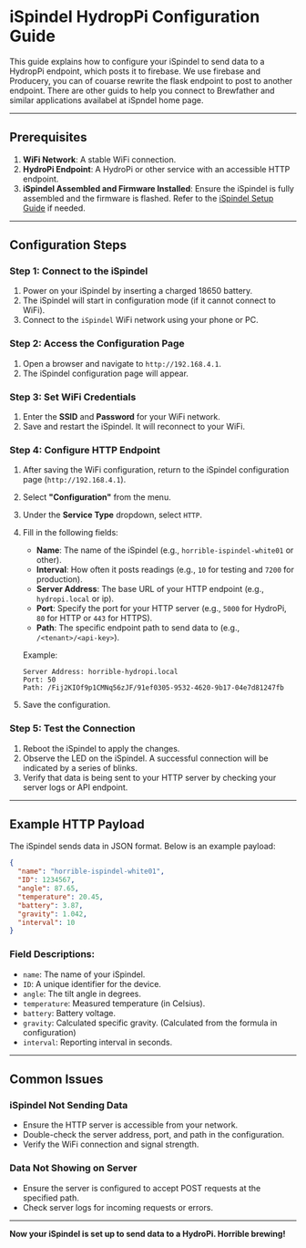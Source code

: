 # iSpindel HydropPi Configuration Guide

This guide explains how to configure your iSpindel to send data to a HydropPi endpoint, which posts it to firebase. We use firebase and Producery, you can of couarse rewrite the flask endpoint to post to another endpoint. There are other guids to help you connect to Brewfather and similar applications availabel at iSpndel home page.

---

## Prerequisites

1. **WiFi Network**: A stable WiFi connection.
2. **HydroPi Endpoint**: A HydroPi or other service with an accessible HTTP endpoint.
3. **iSpindel Assembled and Firmware Installed**: Ensure the iSpindel is fully assembled and the firmware is flashed. Refer to the [iSpindel Setup Guide](https://www.ispindel.de/docs/README_en.html) if needed.

---

## Configuration Steps

### Step 1: Connect to the iSpindel

1. Power on your iSpindel by inserting a charged 18650 battery.
2. The iSpindel will start in configuration mode (if it cannot connect to WiFi).
3. Connect to the `iSpindel` WiFi network using your phone or PC.

### Step 2: Access the Configuration Page

1. Open a browser and navigate to `http://192.168.4.1`.
2. The iSpindel configuration page will appear.

### Step 3: Set WiFi Credentials

1. Enter the **SSID** and **Password** for your WiFi network.
2. Save and restart the iSpindel. It will reconnect to your WiFi.

### Step 4: Configure HTTP Endpoint

1. After saving the WiFi configuration, return to the iSpindel configuration page (`http://192.168.4.1`).
2. Select **"Configuration"** from the menu.
3. Under the **Service Type** dropdown, select `HTTP`.
4. Fill in the following fields:

   - **Name**: The name of the iSpindel (e.g., `horrible-ispindel-white01` or other).
   - **Interval**: How often it posts readings (e.g., `10` for testing and `7200` for production).
   - **Server Address**: The base URL of your HTTP endpoint (e.g., `hydropi.local` or ip).
   - **Port**: Specify the port for your HTTP server (e.g., `5000` for HydroPi, `80` for HTTP or `443` for HTTPS).
   - **Path**: The specific endpoint path to send data to (e.g., `/<tenant>/<api-key>`).

   Example:
   ```
   Server Address: horrible-hydropi.local
   Port: 50
   Path: /Fij2KIOf9p1CMNq56zJF/91ef0305-9532-4620-9b17-04e7d81247fb
   ```

5. Save the configuration.

### Step 5: Test the Connection

1. Reboot the iSpindel to apply the changes.
2. Observe the LED on the iSpindel. A successful connection will be indicated by a series of blinks.
3. Verify that data is being sent to your HTTP server by checking your server logs or API endpoint.

---

## Example HTTP Payload

The iSpindel sends data in JSON format. Below is an example payload:

```json
{
  "name": "horrible-ispindel-white01",
  "ID": 1234567,
  "angle": 87.65,
  "temperature": 20.45,
  "battery": 3.87,
  "gravity": 1.042,
  "interval": 10
}
```
### Field Descriptions:

- `name`: The name of your iSpindel.
- `ID`: A unique identifier for the device.
- `angle`: The tilt angle in degrees.
- `temperature`: Measured temperature (in Celsius).
- `battery`: Battery voltage.
- `gravity`: Calculated specific gravity. (Calculated from the formula in configuration)
- `interval`: Reporting interval in seconds.

---

## Common Issues

### iSpindel Not Sending Data
- Ensure the HTTP server is accessible from your network.
- Double-check the server address, port, and path in the configuration.
- Verify the WiFi connection and signal strength.

### Data Not Showing on Server
- Ensure the server is configured to accept POST requests at the specified path.
- Check server logs for incoming requests or errors.

---

**Now your iSpindel is set up to send data to a HydroPi. Horrible brewing!**